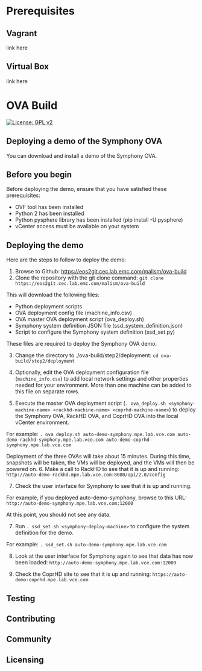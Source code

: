 # Prerequisites
## Vagrant
link here
## Virtual Box
link here

# OVA Build
[![License: GPL v2](https://img.shields.io/badge/License-GPL%20v2-blue.svg)](https://img.shields.io/badge/License-GPL%20v2-blue.svg)

## Deploying a demo of the Symphony OVA 

You can download and install a demo of the Symphony OVA. 

## Before you begin

Before deploying the demo, ensure that you have satisfied these prerequisites:

- OVF tool has been installed
- Python 2 has been installed
- Python pysphere library has been installed (pip install -U pysphere)
- vCenter access must be available on your system

## Deploying the demo

Here are the steps to follow to deploy the demo: 

1. Browse to Github: https://eos2git.cec.lab.emc.com/malism/ova-build
2. Clone the repository with the git clone command: `git clone https://eos2git.cec.lab.emc.com/malism/ova-build`

  This will download the following files:
  - Python deployment scripts
  - OVA deployment config file (machine_info.csv)  
  - OVA master OVA deployment script (ova_deploy.sh)
  - Symphony system definition JSON file (ssd_system_definition.json) 
  - Script to configure the Symphony system definition (ssd_set.py)

  These files are required to deploy the Symphony OVA demo.

3. Change the directory to ./ova-build/step2/deployment: `cd ova-build/step2/deployment`
4. Optionally, edit the OVA deployment configuration file (`machine_info.csv`) to add local network settings and other properties needed for your environment. More than one machine can be added to this file on separate rows.

5. Execute the master OVA deployment script (`. ova_deploy.sh <symphony-machine-name> <rackhd-machine-name> <coprhd-machine-name>`) to deploy the Symphony OVA, RackHD OVA, and CoprHD OVA into the local vCenter environment.

  For example: `. ova_deploy.sh auto-demo-symphony.mpe.lab.vce.com auto-demo-rackhd-symphony.mpe.lab.vce.com auto-demo-coprhd-symphony.mpe.lab.vce.com`
  
  Deployment of the three OVAs will take about 15 minutes.  During this time, snapshots will be taken, the VMs will be deployed, and the VMs will then be powered on.
6. Make a call to RackHD to see that it is up and running: `http://auto-demo-rackhd.mpe.lab.vce.com:8080/api/2.0/config`

7. Check the user interface for Symphony to see that it is up and running. 
  
  For example, if you deployed auto-demo-symphony, browse to this URL: `http://auto-demo-symphony.mpe.lab.vce.com:12000`
 
  At this point, you should not see any data.

7. Run `. ssd_set.sh <symphony-deploy-machine>` to configure the system definition for the demo.

  For example: `. ssd_set.sh auto-demo-symphony.mpe.lab.vce.com`

8. Look at the user interface for Symphony again to see that data has now been loaded:  `http://auto-demo-symphony.mpe.lab.vce.com:12000` 

9. Check the CoprHD site to see that it is up and running: `https://auto-demo-coprhd.mpe.lab.vce.com`

## Testing
## Contributing
## Community
## Licensing
